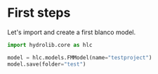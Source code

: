 # First steps

Let's import and create a first blanco model.

``` python
import hydrolib.core as hlc

model = hlc.models.FMModel(name="testproject")
model.save(folder="test")
```
